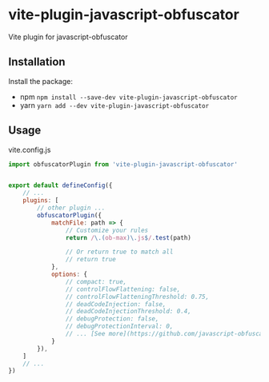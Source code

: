 # vite-plugin-javascript-obfuscator

Vite plugin for javascript-obfuscator

## Installation

Install the package:

- npm `npm install --save-dev vite-plugin-javascript-obfuscator`
- yarn `yarn add --dev vite-plugin-javascript-obfuscator`

## Usage


vite.config.js
```javascript
import obfuscatorPlugin from 'vite-plugin-javascript-obfuscator'


export default defineConfig({
    // ... 
    plugins: [
        // other plugin ...
        obfuscatorPlugin({
            matchFile: path => {
                // Customize your rules    
                return /\.(ob-max)\.js$/.test(path)

                // Or return true to match all
                // return true
            },
            options: {
                // compact: true,
                // controlFlowFlattening: false,
                // controlFlowFlatteningThreshold: 0.75,
                // deadCodeInjection: false,
                // deadCodeInjectionThreshold: 0.4,
                // debugProtection: false,
                // debugProtectionInterval: 0,
                // ... [See more](https://github.com/javascript-obfuscator/javascript-obfuscator)
            }
        }),
    ]
    // ...
})

```
